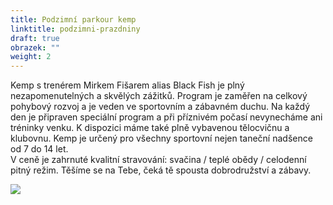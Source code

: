 ```yaml
---
title: Podzimní parkour kemp
linktitle: podzimni-prazdniny
draft: true
obrazek: ""
weight: 2
---
```

Kemp s trenérem Mirkem Fišarem alias Black Fish je plný nezapomenutelných a skvělých zážitků. Program je zaměřen na  celkový  pohybový rozvoj a je  veden ve sportovním a zábavném duchu. Na každý den je připraven speciální program a při příznivém počasí nevynecháme ani tréninky venku. K dispozici máme také plně vybavenou tělocvičnu a klubovnu. Kemp je určený pro všechny sportovní nejen taneční nadšence od 7 do 14 let. \
V ceně je zahrnuté kvalitní stravování: svačina / teplé obědy / celodenní pitný režim. Těšíme se na Tebe, čeká tě spousta dobrodružství a zábavy.

![](/assets/media/parkour_kemp-1-.jpg)